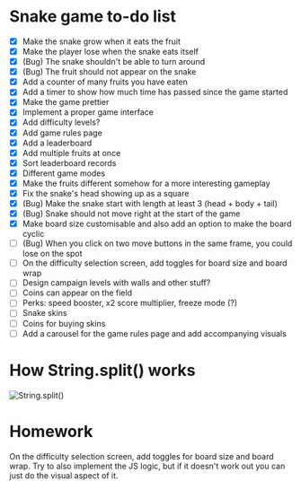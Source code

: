 # Snake game to-do list

- [x] Make the snake grow when it eats the fruit
- [x] Make the player lose when the snake eats itself
- [x] (Bug) The snake shouldn't be able to turn around
- [x] (Bug) The fruit should not appear on the snake
- [x] Add a counter of many fruits you have eaten
- [x] Add a timer to show how much time has passed since the game started
- [x] Make the game prettier
- [x] Implement a proper game interface
- [x] Add difficulty levels?
- [x] Add game rules page
- [x] Add a leaderboard
- [x] Add multiple fruits at once
- [x] Sort leaderboard records
- [x] Different game modes
- [x] Make the fruits different somehow for a more interesting gameplay
- [x] Fix the snake's head showing up as a square
- [x] (Bug) Make the snake start with length at least 3 (head + body + tail)
- [x] (Bug) Snake should not move right at the start of the game
- [x] Make board size customisable and also add an option to make the board cyclic
- [ ] (Bug) When you click on two move buttons in the same frame, you could lose on the spot
- [ ] On the difficulty selection screen, add toggles for board size and board wrap
- [ ] Design campaign levels with walls and other stuff?
- [ ] Coins can appear on the field
- [ ] Perks: speed booster, x2 score multiplier, freeze mode (?)
- [ ] Snake skins
- [ ] Coins for buying skins
- [ ] Add a carousel for the game rules page and add accompanying visuals

# How String.split() works

![String.split()](image.png)

# Homework

On the difficulty selection screen, add toggles for board size and board wrap. Try to also implement the JS logic, but if it doesn't work out you can just do the visual aspect of it.
